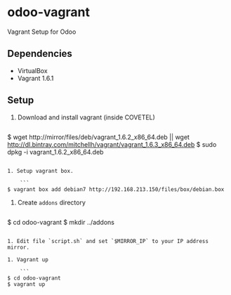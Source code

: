 odoo-vagrant
============

Vagrant Setup for Odoo

Dependencies
------------

* VirtualBox
* Vagrant 1.6.1

Setup
-----

1. Download and install vagrant (inside COVETEL)

   ```
$ wget http://mirror/files/deb/vagrant_1.6.2_x86_64.deb || wget http://dl.bintray.com/mitchellh/vagrant/vagrant_1.6.3_x86_64.deb
$ sudo dpkg -i vagrant_1.6.2_x86_64.deb

```

1. Setup vagrant box.

	```
$ vagrant box add debian7 http://192.168.213.150/files/box/debian.box
```

1. Create `addons` directory

	```
$ cd odoo-vagrant
$ mkdir ../addons
```

1. Edit file `script.sh` and set `$MIRROR_IP` to your IP address mirror.

1. Vagrant up

	```
$ cd odoo-vagrant
$ vagrant up
```
